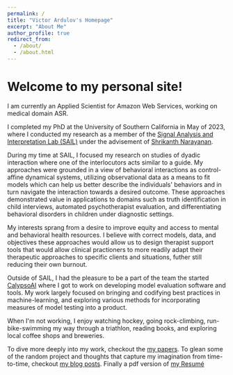 ```yaml
---
permalink: /
title: "Victor Ardulov's Homepage"
excerpt: "About Me"
author_profile: true
redirect_from:
  - /about/
  - /about.html
---
```


Welcome to my personal site!
======

I am currently an Applied Scientist for Amazon Web Services, working on medical domain ASR.

I completed my PhD at the University of Southern California in May of 2023, where I conducted my research as a member of
the [Signal Analysis and Interpretation Lab (SAIL)](https://sail.usc.edu) under the advisement of
[Shrikanth Narayanan](https://sail.usc.edu/people/shri.html).

During my time at SAIL, I focused my research on studies of dyadic interaction where one of the interlocutors acts
similar to a guide. My approaches were grounded in a view of behavioral interactions as control-affine dynamical
systems, utilizing observational data as a means to fit models which can help us better describe the individuals' behaviors
and in turn navigate the interaction towards a desired outcome. These approaches demonstrated value in applications
to domains such as truth identification in child interviews, automated psychotherapist evaluation, and differentiating
behavioral disorders in children under diagnostic settings.

My interests sprang from a desire to improve equity and access to mental and behavioral health resources. I believe with
correct models, data, and objectives these approaches would allow us to design therapist support tools that would allow
clinical practioners to more readily adapt their therapeutic approaches to specific clients and situations, futher still
reducing their own burnout.

Outside of SAIL, I had the pleasure to be a part of the team the started [CalypsoAI](https://calypsoai.com) where I got
to work on developing model evaluation software and tools. My work largely focused on bringing and codifying best practices
in machine-learning, and exploring various methods for incorporating measures of model testing into a product.

When I'm not working, I enjoy watching hockey, going rock-climbing, run-bike-swimming my way through a triathlon, reading
books, and exploring local coffee shops and breweries.

To dive more deeply into my work, checkout the [my papers](./publications.md). To glean some of the random project and
thoughts that capture my imagination from time-to-time, checkout [my blog posts](./year-archive.html). Finally a pdf
version of [my Resumé](../files/Victor_Ardulov_Resume_Spring_2023.pdf)
